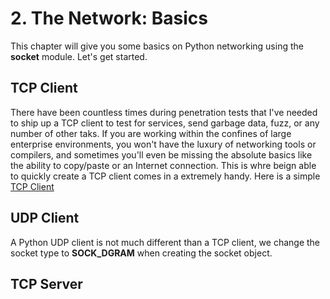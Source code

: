 # 2. The Network: Basics

This chapter will give you some basics on Python networking using the **socket** module.
Let's get started.

## TCP Client

There have been countless times during penetration tests that I've needed to ship up a TCP client to test for services, send garbage data, fuzz, or any number of other taks.
If you are working within the confines of large enterprise environments, you won't have the luxury of networking tools or compilers, and sometimes you'll even be missing the absolute
basics like the ability to copy/paste or an Internet connection. This is whre beign able to quickly create a TCP client comes in a extremely handy. Here is a simple [TCP Client](https://github.com/cdojo/black-hat-python/blob/master/0x02%20-%20The%20Network:%20Basics/code/tcp_client.py)

## UDP Client

A Python UDP client is not much different than a TCP client, we change the socket type to **SOCK_DGRAM** when creating the socket object.

## TCP Server
